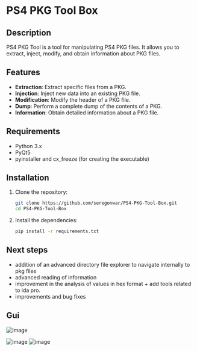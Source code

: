 # PS4 PKG Tool Box

## Description
PS4 PKG Tool is a tool for manipulating PS4 PKG files. It allows you to extract, inject, modify, and obtain information about PKG files.

## Features
- **Extraction**: Extract specific files from a PKG.
- **Injection**: Inject new data into an existing PKG file.
- **Modification**: Modify the header of a PKG file.
- **Dump**: Perform a complete dump of the contents of a PKG.
- **Information**: Obtain detailed information about a PKG file.

## Requirements
- Python 3.x
- PyQt5
- pyinstaller and cx_freeze (for creating the executable)

## Installation
1. Clone the repository:
    ```sh
    git clone https://github.com/seregonwar/PS4-PKG-Tool-Box.git
    cd PS4-PKG-Tool-Box
    ```

2. Install the dependencies:
    ```sh
    pip install -r requirements.txt
    ```
## Next steps
- addition of an advanced directory file explorer to navigate internally to pkg files
- advanced reading of information
- improvement in the analysis of values in hex format + add tools related to ida pro.
- improvements and bug fixes

## Gui 
![image](https://github.com/user-attachments/assets/2397206a-a0e5-413a-80c9-a6c910d35a15)

![image](https://github.com/user-attachments/assets/9f5fe70c-19bb-4509-9135-c4071bdab2ed)
![image](https://github.com/user-attachments/assets/63d2bb01-6980-487f-b852-cb33fbdb57f3)
